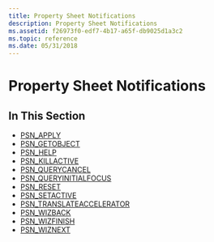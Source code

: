 ```yaml
---
title: Property Sheet Notifications
description: Property Sheet Notifications
ms.assetid: f26973f0-edf7-4b17-a65f-db9025d1a3c2
ms.topic: reference
ms.date: 05/31/2018
---
```


# Property Sheet Notifications

## In This Section

-   [PSN\_APPLY](psn-apply.md)
-   [PSN\_GETOBJECT](psn-getobject.md)
-   [PSN\_HELP](psn-help.md)
-   [PSN\_KILLACTIVE](psn-killactive.md)
-   [PSN\_QUERYCANCEL](psn-querycancel.md)
-   [PSN\_QUERYINITIALFOCUS](psn-queryinitialfocus.md)
-   [PSN\_RESET](psn-reset.md)
-   [PSN\_SETACTIVE](psn-setactive.md)
-   [PSN\_TRANSLATEACCELERATOR](psn-translateaccelerator.md)
-   [PSN\_WIZBACK](psn-wizback.md)
-   [PSN\_WIZFINISH](psn-wizfinish.md)
-   [PSN\_WIZNEXT](psn-wiznext.md)

 

 




